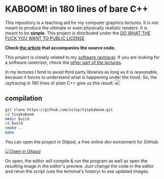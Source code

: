 # KABOOM! in 180 lines of bare C++

This repository is a teaching aid for my computer graphics lectures. It is not meant to produce the ultimate or even physically realistic renders. It is meant to be **simple**. This project is distributed under the [DO WHAT THE FUCK YOU WANT TO PUBLIC LICENSE](https://en.wikipedia.org/wiki/WTFPL).

**Check [the article](https://github.com/ssloy/tinykaboom/wiki) that accompanies the source code.**

This project is closely related to my  [software raytracer](https://github.com/ssloy/tinyraytracer/wiki). If you are looking for a software rasterizer, check the [other part of the lectures](https://github.com/ssloy/tinyrenderer/wiki).

In my lectures I tend to avoid third party libraries as long as it is reasonable, because it forces to understand what is happening under the hood. So, the raytracing in 180 lines of plain C++ give us this result:
![](https://raw.githubusercontent.com/ssloy/tinykaboom/master/out.jpg)

## compilation
```sh
git clone https://github.com/ssloy/tinykaboom.git
cd tinykaboom
mkdir build
cd build
cmake ..
make
```

You can open the project in Gitpod, a free online dev evironment for GitHub:

[![Open in Gitpod](https://gitpod.io/button/open-in-gitpod.svg)](https://gitpod.io/#https://github.com/ssloy/tinykaboom)

On open, the editor will compile & run the program as well as open the resulting image in the editor's preview.
Just change the code in the editor and rerun the script (use the terminal's history) to see updated images.
